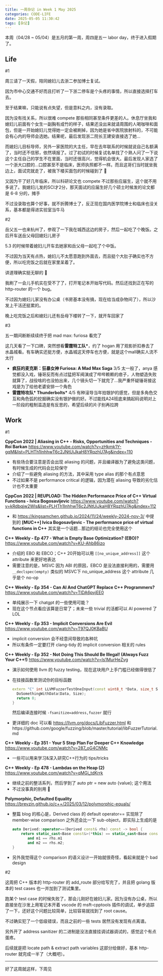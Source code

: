 ```yaml
---
title: 一周杂记 in Week 1 May 2025
categories: CODE-LIFE
date: 2025-05-05 11:30:42
tags: [杂记]
---
```

本周（04/28 ~ 05/04）是五月的第一周，周四是五一 labor day，终于进入假期了。

## Life

\#1

周三请了一天假，陪同媳妇儿去浙二参加博士复试。

因为市中心交通不好而且打听了一下浙二停车是个头疼的事情，所以直接选择打车去。

至于结果嘛，只能说有点失望，但是意料之内，没有录取。

因为没有找关系，所以很难 compete 那些相同甚至条件更差的人。休息厅坐我和媳妇儿前面有个女生一副胸有成竹的样子，结果还没出来就请周围的人喝咖啡和面包，但是一开始媳妇儿觉得她一定会被刷掉，因为她是省中医院放射科的，不可能会有心内的导师会选她。结果呢，最后发现浙二院长王建安直接选了她...

而媳妇儿目标导师，另外一家医院的大主任，早在去年联系的时候就说自己名额满了，当时还不信邪，依然填报了。过了初试的时候复试名单找了个熟人问了一下说这个主任自己的学生不在里面，当时还很高兴，觉得机会很大。最后发现人家选了一个浙大口腔的...口腔甚至不是临床，医师执照都不一样。而且这哥们当时就坐我边上，面试完就走了，被我下楼买面包的时候碰到了 🤡

又因为干了好几年临床，所以科研论文也 compete 不过那些应届生，这个就不用多说了。我媳妇儿发的SCI才2分，那天面试的应届生好几个硕士时候发的论文都是 6-8 分的，摊手

不过没录取也算个好事，就不折腾博士了，反正现在国内医学院博士和临床也没关系，基本都是得进实验室当牛马

\#2

岳父五一也来杭州了，参观了一下我在城西这边的房子，然后一起吃了个晚饭。之后开车送岳父母回媳妇儿房子

5.3 的时候带着媳妇儿开车去她家和岳父母一起吃了个中饭。

不过因为当天有点热，媳妇儿不太愿意跑到外面去，而且挺个大肚子确实也不方便，所以吃完饭之后就在家里呆着了。

讲道理确实挺无聊的 🫠

我刷了一会儿手机实在受不了了，打开笔记本开始写代码。然后还找到正在写的 http-router 的一个 bug。

不过因为媳妇儿家没有办公桌（书房基本没有搞，现在给当成杂物间了），所以沙发上干活还挺累的。

晚上吃完饭之后和媳妇儿还有岳母下楼转了一下，就开车回家了

\#3

五一期间断断续续终于把 mad max: furiosa 看完了

这几天看了一下口碑，突然想看**雷霆特工队\***，约了 hogan 用了观影折扣券去了水晶城看。有车确实还挺方便，水晶城这天停车也方便，就是这个mall确实人流不太行

- **疯狂的麦克斯：狂暴女神 Furiosa: A Mad Max Saga** 3/5 太一般了，anya 感觉都没入戏，锤哥反而有点过猛把军阀演成了哔哔赖赖的痞子，人物塑造失败就算了，战役啥的也没拍出来，几个镜头切一下就完了...我严重怀疑锤哥接这戏是为了给他老婆安排一个角色
- **雷霆特攻队\* Thunderbolts\*** 4/5 有种滚导当年拍银护的感觉，但是多角色交互和角色弧的挖掘确实没有银护做的好。不过能找A24班底来搞起码说明对上一阶段的粗制滥造是有反思的，希望后续的片子别再拉跨


## Work

\#1

**CppCon 2022 | Aliasing in C++ - Risks, Opportunities and Techniques - Roi Barkan** https://www.youtube.com/watch?v=zHkmk1Y-gqM&list=PLHTh1InhhwT6c2JNtUiJkaH8YRqzhU7Ag&index=110

- 有些场合要注意是否会出现 aliasing 的问题，并且编译器为了避免这类问题，有时候生成的代码会比较保守
- 介绍了一些避免 aliasing 的方法，其中采用 type alias 的那个有点意思
- 不过如果不是 performance critical 的逻辑，因为潜在 aliasing 导致的劣化估计也不太重要

**CppCon 2022 | REUPLOAD: The Hidden Performance Price of C++ Virtual Functions - Ivica Bogosavljevic** https://www.youtube.com/watch?v=kRdbqjw2WIs&list=PLHTh1InhhwT6c2JNtUiJkaH8YRqzhU7Ag&index=112

- 和 https://kingsamchen.github.io/2024/11/24/weekly-2024-nov-3/ 中提到的 **[MUC++] Ivica Bogosavljevic - The performance price of virtual functions in C++** 其实是一个话题…那边的结论也完全使用这个

**C++ Weekly - Ep 477 - What is Empty Base Optimization? (EBO)?** https://www.youtube.com/watch?v=KU-Ahb86izo

- 介绍的 EBO 和 EBCO；C++ 20开始可以用 `[[no_unique_address]]` 这个 attribute 来更好地表达
- 需要注意的是，MSVC 因为 ABI 的原因，EBCO 是没法直接利用的，需要用 `__declspec(empty)` 类似的 MSVC下 no_unique_address 这个 attribute 几乎是个 no-op

**C++ Weekly - Ep 354 - Can AI And ChatGPT Replace C++ Programmers?** https://www.youtube.com/watch?v=TIDA6pvjEE0

- 单纯展示一下 chatgpt 的一些使用可能？
- 现在这个节点看应该算是日常了；未来一些 trivial 的活都可以 AI powered 了 LOL

**C++ Weekly - Ep 353 - Implicit Conversions Are Evil** https://www.youtube.com/watch?v=T97QJ0KBaBU

- implicit conversion 会不经意间导致的各种坑
- 所以有条件一定要打开 clang-tidy 的 implicit conversion 相关的 rules

**C++ Weekly - Ep 352 - Not Doing This Should Be Illegal! (Always Fuzz Your C++!)** https://www.youtube.com/watch?v=Is1MurHeZvg

- 演示如何使用 llvm 的 fuzzy testing，现在这块用户上手门槛已经做得很低了
- 在挂接函数里测试你的目标函数

    ```cpp
    extern "C" int LLVMFuzzerTestOneInput(const uint8_t *Data, size_t Size) {
      DoSomethingWithData(Data, Size);
      return 0;
    }
    ```

    然后编译连接时候 `-fsanitize=address,fuzzer` 就行

- 更详细的 doc 可以看 https://llvm.org/docs/LibFuzzer.html 和https://github.com/google/fuzzing/blob/master/tutorial/libFuzzerTutorial.md

**C++ Weekly - Ep 351 - Your 5 Step Plan For Deeper C++ Knowledge** https://www.youtube.com/watch?v=287_oG4CNMc

- 一些可以用来学习&深入研究C++行为的 tips/tricks

**C++ Weekly - Ep 478 - Lambdas on the Heap (2)** https://www.youtube.com/watch?v=qMGi_tdKrrk

- 继续之前的整活系列，然后学到了 auto ptr = new auto {value}; 这个用法
- 不过没事真的别用 🤡

**Polymorphic, Defaulted Equality** https://brevzin.github.io/c++/2025/03/12/polymorphic-equals/

- 整篇 blog 的核心是，Derived class 的 default operator== 实现除了 member-wise comparison 之外还会比一下 sub-object，即实际上生成的是

    ```cpp
    auto Derived::operator==(Derived const& rhs) const -> bool {
        return static_cast<Base const&>(*this) == static_cast<Base const&>(rhs)
           and m1 == rhs.m1
           and m2 == rhs.m2;
    }
    ```

- 另外我觉得这个 comparison 的语义设计一开始就很奇怪，看起来就是个 bad design

\#2

这周把 C++ 版本的 http-router 的 add_route 部分给写完了，并且把 golang 版本的 test cases 也一并加到了测试集里。

跑某个 test case 的时候失败了，那会儿刚好在媳妇儿家。因为没有办公桌，所以直接坐在沙发上用笔记本开着 vscode 的 msft-cpptools 插件的调试，单步追踪了一下，还好这个问题比较简单，比较容易就找到了 root cause。

不过确实犯了一个低级错误，而且之前的一些 tests 居然没有发现有点离谱。

另外开了 address sanitizer 的二进制是没法直接挂调试器调试的，感觉这个有点蛋疼。

后续就是把 locate path & extract path variables 这部分给做好，基本 http-router 就完成一半了（大概吧）。

---

好了这周就这样，下周见
